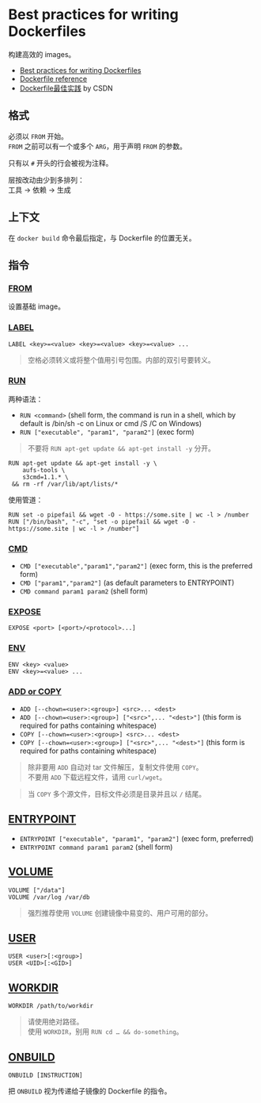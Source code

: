 # Best practices for writing Dockerfiles
构建高效的 images。  

- [Best practices for writing Dockerfiles](https://docs.docker.com/develop/develop-images/dockerfile_best-practices/)
- [Dockerfile reference](https://docs.docker.com/engine/reference/builder/)
- [Dockerfile最佳实践](https://blog.csdn.net/nklinsirui/article/details/96113636) by CSDN

## 格式
必须以 `FROM` 开始。  
`FROM` 之前可以有一个或多个 `ARG`，用于声明 `FROM` 的参数。  

只有以 `#` 开头的行会被视为注释。  

层按改动由少到多排列：  
工具 -> 依赖 -> 生成  

## 上下文
在 `docker build` 命令最后指定，与 Dockerfile 的位置无关。  

## 指令
### [FROM](https://docs.docker.com/engine/reference/builder/#from)
设置基础 image。  

### [LABEL](https://docs.docker.com/engine/reference/builder/#label)
```
LABEL <key>=<value> <key>=<value> <key>=<value> ...
```
>空格必须转义或将整个值用引号包围。内部的双引号要转义。  

### [RUN](https://docs.docker.com/engine/reference/builder/#run)
两种语法：  
- `RUN <command>` (shell form, the command is run in a shell, which by default is /bin/sh -c on Linux or cmd /S /C on Windows)  
- `RUN ["executable", "param1", "param2"]` (exec form)  

>不要将 `RUN apt-get update && apt-get install -y` 分开。  
```
RUN apt-get update && apt-get install -y \
    aufs-tools \
    s3cmd=1.1.* \
 && rm -rf /var/lib/apt/lists/*
```

使用管道：  
```
RUN set -o pipefail && wget -O - https://some.site | wc -l > /number
RUN ["/bin/bash", "-c", "set -o pipefail && wget -O - https://some.site | wc -l > /number"]
```

### [CMD](https://docs.docker.com/engine/reference/builder/#cmd)
- `CMD ["executable","param1","param2"]` (exec form, this is the preferred form)
- `CMD ["param1","param2"]` (as default parameters to ENTRYPOINT)
- `CMD command param1 param2` (shell form)

### [EXPOSE](https://docs.docker.com/engine/reference/builder/#expose)
`EXPOSE <port> [<port>/<protocol>...]`  

### [ENV](https://docs.docker.com/engine/reference/builder/#env)
```
ENV <key> <value>
ENV <key>=<value> ...
```

### [ADD or COPY](https://docs.docker.com/engine/reference/builder/#add)
- `ADD [--chown=<user>:<group>] <src>... <dest>`  
- `ADD [--chown=<user>:<group>] ["<src>",... "<dest>"]` (this form is required for paths containing whitespace)  
- `COPY [--chown=<user>:<group>] <src>... <dest>`  
- `COPY [--chown=<user>:<group>] ["<src>",... "<dest>"]` (this form is required for paths containing whitespace)  

>除非要用 `ADD` 自动对 tar 文件解压，复制文件使用 `COPY`。  
>不要用 `ADD` 下载远程文件，请用 `curl/wget`。  

>当 `COPY` 多个源文件，目标文件必须是目录并且以 `/` 结尾。  

## [ENTRYPOINT](https://docs.docker.com/engine/reference/builder/#entrypoint)
- `ENTRYPOINT ["executable", "param1", "param2"]` (exec form, preferred)  
- `ENTRYPOINT command param1 param2` (shell form)  

## [VOLUME](https://docs.docker.com/engine/reference/builder/#volume)
```
VOLUME ["/data"]
VOLUME /var/log /var/db
```

>强烈推荐使用 `VOLUME` 创建镜像中易变的、用户可用的部分。  



## [USER](https://docs.docker.com/engine/reference/builder/#user)
```
USER <user>[:<group>]
USER <UID>[:<GID>]
```

## [WORKDIR](https://docs.docker.com/engine/reference/builder/#workdir)
`WORKDIR /path/to/workdir`  

>请使用绝对路径。  
>使用 `WORKDIR`，别用 `RUN cd … && do-something`。  

## [ONBUILD](https://docs.docker.com/engine/reference/builder/#onbuild)
`ONBUILD [INSTRUCTION]`  

把 `ONBUILD` 视为传递给子镜像的 Dockerfile 的指令。  

